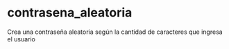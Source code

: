 # contrasena_aleatoria
Crea una contraseña aleatoria según la cantidad de caracteres que ingresa el usuario
